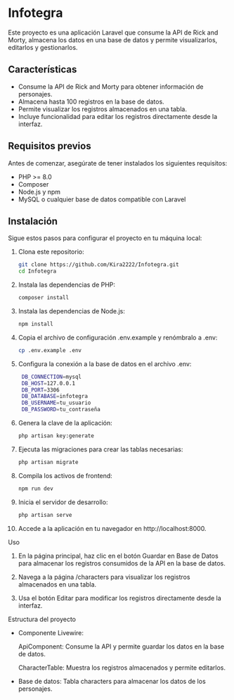 # Infotegra

Este proyecto es una aplicación Laravel que consume la API de Rick and Morty, almacena los datos en una base de datos y permite visualizarlos, editarlos y gestionarlos.

## Características

- Consume la API de Rick and Morty para obtener información de personajes.
- Almacena hasta 100 registros en la base de datos.
- Permite visualizar los registros almacenados en una tabla.
- Incluye funcionalidad para editar los registros directamente desde la interfaz.

## Requisitos previos

Antes de comenzar, asegúrate de tener instalados los siguientes requisitos:

- PHP >= 8.0
- Composer
- Node.js y npm
- MySQL o cualquier base de datos compatible con Laravel

## Instalación

Sigue estos pasos para configurar el proyecto en tu máquina local:

1. Clona este repositorio:

   ```bash
   git clone https://github.com/Kira2222/Infotegra.git
   cd Infotegra

2. Instala las dependencias de PHP:
     ```bash
    composer install
4. Instala las dependencias de Node.js:
    ```bash
    npm install
5. Copia el archivo de configuración .env.example y renómbralo a .env:
   ```bash
   cp .env.example .env

5. Configura la conexión a la base de datos en el archivo .env:
   ```bash
    DB_CONNECTION=mysql
    DB_HOST=127.0.0.1
    DB_PORT=3306
    DB_DATABASE=infotegra
    DB_USERNAME=tu_usuario
    DB_PASSWORD=tu_contraseña

6. Genera la clave de la aplicación:
   ```bash
   php artisan key:generate

7. Ejecuta las migraciones para crear las tablas necesarias:
   ```bash
   php artisan migrate
   
8. Compila los activos de frontend:
   ```bash
   npm run dev

9. Inicia el servidor de desarrollo:
   ```bash
   php artisan serve
   
10. Accede a la aplicación en tu navegador en http://localhost:8000.

Uso
1. En la página principal, haz clic en el botón Guardar en Base de Datos para almacenar los registros consumidos de la API en la base de datos.

2. Navega a la página /characters para visualizar los registros almacenados en una tabla.
   
3. Usa el botón Editar para modificar los registros directamente desde la interfaz.
   
Estructura del proyecto
- Componente Livewire:

  ApiComponent: Consume la API y permite guardar los datos en la base de datos.
  
  CharacterTable: Muestra los registros almacenados y permite editarlos.
  
- Base de datos:
  Tabla characters para almacenar los datos de los personajes.
